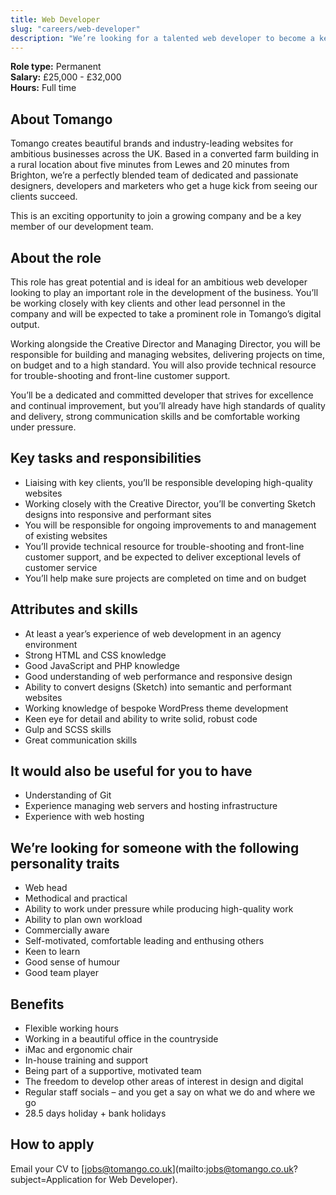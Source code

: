 ```yaml
---
title: Web Developer
slug: "careers/web-developer"
description: "We’re looking for a talented web developer to become a key part of our development team."
---
```


**Role type:** Permanent  
**Salary:** £25,000 - £32,000  
**Hours:** Full time

## About Tomango

Tomango creates beautiful brands and industry-leading websites for ambitious businesses across the UK. Based in a converted farm building in a rural location about five minutes from Lewes and 20 minutes from Brighton, we’re a perfectly blended team of dedicated and passionate designers, developers and marketers who get a huge kick from seeing our clients succeed.

This is an exciting opportunity to join a growing company and be a key member of our development team.

## About the role

This role has great potential and is ideal for an ambitious web developer looking to play an important role in the development of the business. You’ll be working closely with key clients and other lead personnel in the company and will be expected to take a prominent role in Tomango’s digital output.

Working alongside the Creative Director and Managing Director, you will be responsible for building and managing websites, delivering projects on time, on budget and to a high standard. You will also provide technical resource for trouble-shooting and front-line customer support.

You’ll be a dedicated and committed developer that strives for excellence and continual improvement, but you’ll already have high standards of quality and delivery, strong communication skills and be comfortable working under pressure.

## Key tasks and responsibilities

- Liaising with key clients, you’ll be responsible developing high-quality websites
- Working closely with the Creative Director, you’ll be converting Sketch designs into responsive and performant sites
- You will be responsible for ongoing improvements to and management of existing websites
- You’ll provide technical resource for trouble-shooting and front-line customer support, and be expected to deliver exceptional levels of customer service
- You’ll help make sure projects are completed on time and on budget

## Attributes and skills

- At least a year’s experience of web development in an agency environment
- Strong HTML and CSS knowledge
- Good JavaScript and PHP knowledge
- Good understanding of web performance and responsive design
- Ability to convert designs (Sketch) into semantic and performant websites
- Working knowledge of bespoke WordPress theme development
- Keen eye for detail and ability to write solid, robust code
- Gulp and SCSS skills
- Great communication skills

## It would also be useful for you to have

- Understanding of Git
- Experience managing web servers and hosting infrastructure
- Experience with web hosting

## We’re looking for someone with the following personality traits

- Web head
- Methodical and practical
- Ability to work under pressure while producing high-quality work
- Ability to plan own workload
- Commercially aware
- Self-motivated, comfortable leading and enthusing others
- Keen to learn
- Good sense of humour
- Good team player

## Benefits

- Flexible working hours
- Working in a beautiful office in the countryside
- iMac and ergonomic chair
- In-house training and support
- Being part of a supportive, motivated team
- The freedom to develop other areas of interest in design and digital
- Regular staff socials – and you get a say on what we do and where we go
- 28.5 days holiday + bank holidays

## How to apply

Email your CV to [jobs@tomango.co.uk](mailto:jobs@tomango.co.uk?subject=Application for Web Developer).

